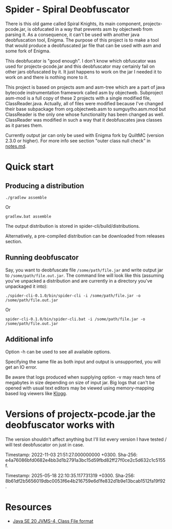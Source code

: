 # Spider - Spiral Deobfuscator

There is this old game called Spiral Knights, its main component, projectx-pcode.jar, is obfucated in a way that prevents asm by objectweb from parsing it. As a consequence, it can't be used with another java deobfuscation tool, Enigma. The purpose of this project is to make a tool that would produce a deobfuscated jar file that can be used with asm and some fork of Enigma.

This deobfucator is "good enough". I don't know which obfuscator was used for projectx-pcode.jar and this deobfuscator may certainly fail on other jars obfuscated by it. It just happens to work on the jar I needed it to work on and there is nothing more to it.

This project is based on projects asm and asm-tree which are a part of java bytecode instrumentation framework called asm by objectweb. Subproject asm-mod is a full copy of these 2 projects with a single modified file, ClassReader.java. Actually, all of files were modified because I've changed their base subpackage from org.objectweb.asm to sumguytho.asm.mod but ClassReader is the only one whose functionality has been changed as well. ClassReader was modified in such a way that it deobfuscates java classes as it parses them.

Currently output jar can only be used with Enigma fork by QuiltMC (version 2.3.0 or higher). For more info see section "outer class null check" in [notes.md](notes.md).

# Quick start

## Producing a distribution

```
./gradlew assemble
```

Or

```
gradlew.bat assemble
```

The output distribution is stored in spider-cli/build/distributions.

Alternatively, a pre-compiled distribution can be downloaded from releases section.

## Running deobfuscator

Say, you want to deobfuscate file `/some/path/file.jar` and write output jar to `/some/path/file.out.jar`. The command line will look like this (assuming you've unpacked a distribution and are currently in a directory you've unpackaged it into):

```
./spider-cli-0.1.0/bin/spider-cli -i /some/path/file.jar -o /some/path/file.out.jar
```

Or

```
spider-cli-0.1.0/bin/spider-cli.bat -i /some/path/file.jar -o /some/path/file.out.jar
```

## Additional info

Option -h can be used to see all available options.

Specifying the same file as both input and output is unsupported, you will get an IO error.

Be aware that logs produced when supplying option -v may reach tens of megabytes in size depending on size of input jar. Big logs that can't be opened with usual text editors may be viewed using memory-mapping based log viewers like [Klogg](https://github.com/variar/klogg).

# Versions of projectx-pcode.jar the deobfuscator works with

The version shouldn't affect anything but I'll list every version I have tested / will test deobfuscator on just in case.

Timestamp: 2022-11-03 21:51:27.000000000 +0300. Sha-256: e4a76086bfd0682e4bb3d1b2791a3bc15d59fbd82ff27f0ce2c5d632c1c5155f.

Timestamp: 2025-05-18 22:10:35.117731319 +0300. Sha-256: 8b61df2b5656019dbc0053f6e4b216759e6d1fe832d1b9e13bcab1512fa19f92.

# Resources

 - [Java SE 20 JVMS-4, Class File format](https://docs.oracle.com/javase/specs/jvms/se20/html/jvms-4.html)
